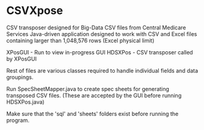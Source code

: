 # CSVXpose
CSV transposer designed for Big-Data CSV files from Central Medicare Services
Java-driven application designed to work with CSV and Excel files containing larger than 1,048,576 rows (Excel physical limit) 

XPosGUI - Run to view in-progress GUI
HDSXPos - CSV transposer called by XPosGUI

Rest of files are various classes required to handle individual fields and data groupings.

Run SpecSheetMapper.java to create spec sheets for generating transposed CSV files. (These are accepted by the GUI before running HDSXPos.java)

Make sure that the 'sql' and 'sheets' folders exist before running the program. 